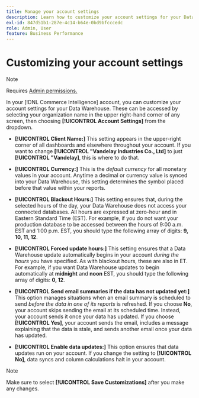 ```yaml
---
title: Manage your account settings
description: Learn how to customize your account settings for your Data Warehouse.
exl-id: 847d51b1-287e-4c14-b64e-0bd9bfcccedc
role: Admin, User
feature: Business Performance
---
```

# Customizing your account settings

>[!NOTE]
>
>Requires [Admin permissions.](../../administrator/user-management/user-management.md)

In your [!DNL Commerce Intelligence] account, you can customize your account settings for your Data Warehouse. These can be accessed by selecting your organization name in the upper right-hand corner of any screen, then choosing **[!UICONTROL Account Settings]** from the dropdown.

* **[!UICONTROL Client Name:]** This setting appears in the upper-right corner of all dashboards and elsewhere throughout your account. If you want to change **[!UICONTROL "Vandelay Industries Co., Ltd]** to just **[!UICONTROL "Vandelay]**, this is where to do that.

* **[!UICONTROL Currency:]** This is the *default currency* for all monetary values in your account. Anytime a decimal or currency value is synced into your Data Warehouse, this setting determines the symbol placed before that value within your reports.

* **[!UICONTROL Blackout Hours:]** This setting ensures that, during the selected hours of the day, your Data Warehouse does not access your connected databases. All hours are expressed at zero-hour and in Eastern Standard Time (EST). For example, if you do not want your production database to be accessed between the hours of 9:00 a.m. EST and 1:00 p.m. EST, you should type the following array of digits: **9, 10, 11, 12**.

* **[!UICONTROL Forced update hours:]** This setting ensures that a Data Warehouse update automatically begins in your account *during the hours* you have specified. As with blackout hours, these are also in ET. For example, if you want Data Warehouse updates to begin automatically at **midnight** and **noon** EST, you should type the following array of digits: **0, 12**.

* **[!UICONTROL Send email summaries if the data has not updated yet:]** This option manages situations when an email summary is scheduled to send *before the data in one of its reports* is refreshed. If you choose **No**, your account skips sending the email at its scheduled time. Instead, your account sends it once your data has updated. If you choose **[!UICONTROL Yes]**, your account sends the email, includes a message explaining that the data is stale, and sends another email once your data has updated.

* **[!UICONTROL Enable data updates:]** This option ensures that data updates run on your account. If you change the setting to **[!UICONTROL No]**, data syncs and column calculations halt in your account.

>[!NOTE]
>
>Make sure to select **[!UICONTROL Save Customizations]** after you make any changes.
